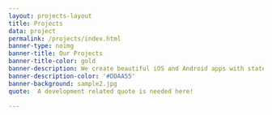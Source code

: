 ```yaml
---
layout: projects-layout
title: Projects
data: project
permalink: /projects/index.html
banner-type: noimg
banner-title: Our Projects
banner-title-color: gold
banner-description: We create beautiful iOS and Android apps with state of the art front-end and back-end development technologies.
banner-description-color: '#DDAA55'
banner-background: sample2.jpg
quote:  A development related quote is needed here!

---
```

